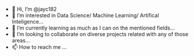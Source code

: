 - 👋 Hi, I’m @jayc182
- 👀 I’m interested in Data Science/ Machine Learning/ Artifical Inteligence...
- 🌱 I’m currently learning as much as I can on the mentioned fields...
- 💞️ I’m looking to collaborate on diverse projects related with any of those areas...
- 📫 How to reach me ...

<!---
jayc182/jayc182 is a ✨ special ✨ repository because its `README.md` (this file) appears on your GitHub profile.
You can click the Preview link to take a look at your changes.
--->
